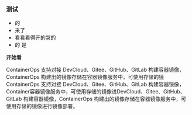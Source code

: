 ### 测试

* 的
* 来了
* 看看看得开的哭的
* 的 是

**开始看**

ContainerOps 支持对接 DevCloud、Gitee、GitHub、GitLab 构建容器镜像，ContainerOps 构建出的镜像存储在容器镜像服务中，可使用存储的镜ContainerOps 支持对接 DevCloud、Gitee、GitHub、GitLab 构建容器镜像，Container容器镜像服务中，可使用存储的镜像进DevCloud、Gitee、GitHub、GitLab 构建容器镜像，ContainerOps 构建出的镜像存储在容器镜像服务中，可使用存储的镜像进行镜像部署。
